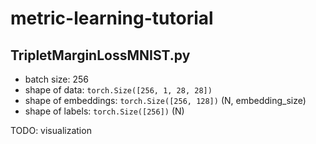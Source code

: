 # metric-learning-tutorial

## TripletMarginLossMNIST.py

- batch size: 256
- shape of data: `torch.Size([256, 1, 28, 28])`
- shape of embeddings: `torch.Size([256, 128])` (N, embedding_size)
- shape of labels: `torch.Size([256])` (N)

TODO: visualization